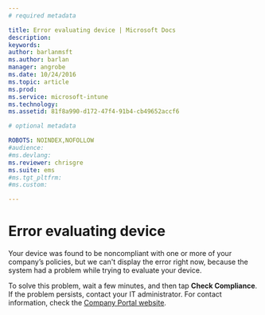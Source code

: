 ```yaml
---
# required metadata

title: Error evaluating device | Microsoft Docs
description:
keywords:
author: barlanmsftms.author: barlan
manager: angrobe
ms.date: 10/24/2016
ms.topic: article
ms.prod:
ms.service: microsoft-intune
ms.technology:
ms.assetid: 81f8a990-d172-47f4-91b4-cb49652accf6

# optional metadata

ROBOTS: NOINDEX,NOFOLLOW
#audience:
#ms.devlang:
ms.reviewer: chrisgre
ms.suite: ems
#ms.tgt_pltfrm:
#ms.custom:

---
```



# Error evaluating device
Your device was found to be noncompliant with one or more of your company’s policies, but we can't display the error right now, because the system had a problem while trying to evaluate your device.  

To solve this problem, wait a few minutes, and then tap **Check Compliance**. If the problem persists, contact your IT administrator. For contact information, check the [Company Portal website](http://portal.manage.microsoft.com).
